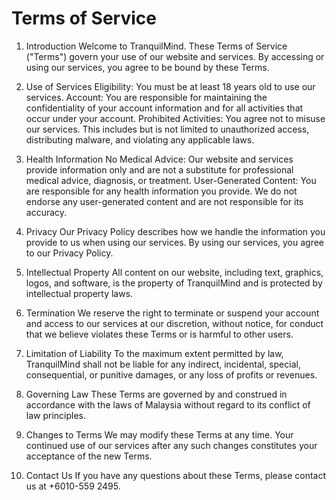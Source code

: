 # Terms of Service

1. Introduction
Welcome to TranquilMind. These Terms of Service ("Terms") govern your use of our website and services. By accessing or using our services, you agree to be bound by these Terms.

2. Use of Services
Eligibility: You must be at least 18 years old to use our services.
Account: You are responsible for maintaining the confidentiality of your account information and for all activities that occur under your account.
Prohibited Activities: You agree not to misuse our services. This includes but is not limited to unauthorized access, distributing malware, and violating any applicable laws.
3. Health Information
No Medical Advice: Our website and services provide information only and are not a substitute for professional medical advice, diagnosis, or treatment.
User-Generated Content: You are responsible for any health information you provide. We do not endorse any user-generated content and are not responsible for its accuracy.
4. Privacy
Our Privacy Policy describes how we handle the information you provide to us when using our services. By using our services, you agree to our Privacy Policy.

5. Intellectual Property
All content on our website, including text, graphics, logos, and software, is the property of TranquilMind and is protected by intellectual property laws.

6. Termination
We reserve the right to terminate or suspend your account and access to our services at our discretion, without notice, for conduct that we believe violates these Terms or is harmful to other users.

7. Limitation of Liability
To the maximum extent permitted by law, TranquilMind shall not be liable for any indirect, incidental, special, consequential, or punitive damages, or any loss of profits or revenues.

8. Governing Law
These Terms are governed by and construed in accordance with the laws of Malaysia without regard to its conflict of law principles.

9. Changes to Terms
We may modify these Terms at any time. Your continued use of our services after any such changes constitutes your acceptance of the new Terms.

10. Contact Us
If you have any questions about these Terms, please contact us at +6010-559 2495.
